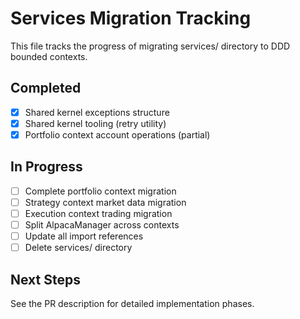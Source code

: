 # Services Migration Tracking

This file tracks the progress of migrating services/ directory to DDD bounded contexts.

## Completed
- [x] Shared kernel exceptions structure
- [x] Shared kernel tooling (retry utility)
- [x] Portfolio context account operations (partial)

## In Progress
- [ ] Complete portfolio context migration
- [ ] Strategy context market data migration
- [ ] Execution context trading migration
- [ ] Split AlpacaManager across contexts
- [ ] Update all import references
- [ ] Delete services/ directory

## Next Steps
See the PR description for detailed implementation phases.
